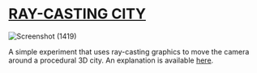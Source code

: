 # [RAY-CASTING CITY](https://joachimford.uk/content/ray_casting_city.html)

![Screenshot (1419)](https://github.com/Hope41/ray-casting-city/assets/87899147/eb796826-359f-40ab-bcb6-263ac45d0bfa)

A simple experiment that uses ray-casting graphics to move the camera around a procedural 3D city. An explanation is available [here](https://joachimford.uk/content/ray_casting_city.html).
